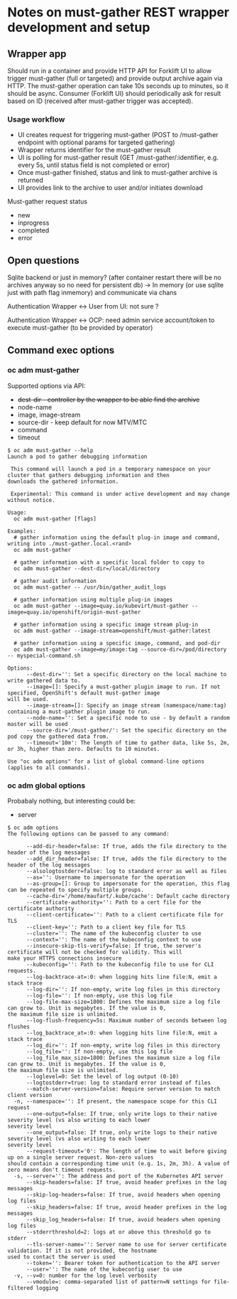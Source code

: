 # Notes on must-gather REST wrapper development and setup

## Wrapper app

Should run in a container and provide HTTP API for Forklift UI to allow trigger must-gather (full or targeted) and provide output archive again via HTTP. The must-gather operation can take 10s seconds up to minutes, so it should be async. Consumer (Forklift UI) should periodically ask for result based on ID (received after must-gather trigger was accepted).

### Usage workflow

- UI creates request for triggering must-gather (POST to /must-gather endpoint with optional params for targeted gathering)
- Wrapper returns identifier for the must-gather result
- UI is polling for must-gather result (GET /must-gather/:identifier, e.g. every 5s, until status field is not completed or error)
- Once must-gather finished, status and link to must-gather archive is returned
- UI provides link to the archive to user and/or initiates download

Must-gather request status

- new
- inprogress
- completed
- error

## Open questions

Sqlite backend or just in memory? (after container restart there will be no archives anyway so no need for persistent db)
-> In memory (or use sqlite just with path flag inmemory) and communicate via chans

Authentication Wrapper <-> User from UI: not sure ?

Authentication Wrapper <-> OCP: need admin service account/token to execute must-gather (to be provided by operator)

## Command exec options

### oc adm must-gather

Supported options via API:

- <del>dest-dir - controller by the wrapper to be able find the archive</del>
- node-name
- image, image-stream
- source-dir - keep default for now MTV/MTC
- command
- timeout

```
$ oc adm must-gather --help
Launch a pod to gather debugging information

 This command will launch a pod in a temporary namespace on your cluster that gathers debugging information and then
downloads the gathered information.

 Experimental: This command is under active development and may change without notice.

Usage:
  oc adm must-gather [flags]

Examples:
  # gather information using the default plug-in image and command, writing into ./must-gather.local.<rand>
  oc adm must-gather
  
  # gather information with a specific local folder to copy to
  oc adm must-gather --dest-dir=/local/directory
  
  # gather audit information
  oc adm must-gather -- /usr/bin/gather_audit_logs
  
  # gather information using multiple plug-in images
  oc adm must-gather --image=quay.io/kubevirt/must-gather --image=quay.io/openshift/origin-must-gather
  
  # gather information using a specific image stream plug-in
  oc adm must-gather --image-stream=openshift/must-gather:latest
  
  # gather information using a specific image, command, and pod-dir
  oc adm must-gather --image=my/image:tag --source-dir=/pod/directory -- myspecial-command.sh

Options:
      --dest-dir='': Set a specific directory on the local machine to write gathered data to.
      --image=[]: Specify a must-gather plugin image to run. If not specified, OpenShift's default must-gather image
will be used.
      --image-stream=[]: Specify an image stream (namespace/name:tag) containing a must-gather plugin image to run.
      --node-name='': Set a specific node to use - by default a random master will be used
      --source-dir='/must-gather/': Set the specific directory on the pod copy the gathered data from.
      --timeout='10m': The length of time to gather data, like 5s, 2m, or 3h, higher than zero. Defaults to 10 minutes.

Use "oc adm options" for a list of global command-line options (applies to all commands).
```

### oc adm global options

Probabaly nothing, but interesting could be:

- server

```
$ oc adm options
The following options can be passed to any command:

      --add-dir-header=false: If true, adds the file directory to the header of the log messages
      --add_dir_header=false: If true, adds the file directory to the header of the log messages
      --alsologtostderr=false: log to standard error as well as files
      --as='': Username to impersonate for the operation
      --as-group=[]: Group to impersonate for the operation, this flag can be repeated to specify multiple groups.
      --cache-dir='/home/maufart/.kube/cache': Default cache directory
      --certificate-authority='': Path to a cert file for the certificate authority
      --client-certificate='': Path to a client certificate file for TLS
      --client-key='': Path to a client key file for TLS
      --cluster='': The name of the kubeconfig cluster to use
      --context='': The name of the kubeconfig context to use
      --insecure-skip-tls-verify=false: If true, the server's certificate will not be checked for validity. This will
make your HTTPS connections insecure
      --kubeconfig='': Path to the kubeconfig file to use for CLI requests.
      --log-backtrace-at=:0: when logging hits line file:N, emit a stack trace
      --log-dir='': If non-empty, write log files in this directory
      --log-file='': If non-empty, use this log file
      --log-file-max-size=1800: Defines the maximum size a log file can grow to. Unit is megabytes. If the value is 0,
the maximum file size is unlimited.
      --log-flush-frequency=5s: Maximum number of seconds between log flushes
      --log_backtrace_at=:0: when logging hits line file:N, emit a stack trace
      --log_dir='': If non-empty, write log files in this directory
      --log_file='': If non-empty, use this log file
      --log_file_max_size=1800: Defines the maximum size a log file can grow to. Unit is megabytes. If the value is 0,
the maximum file size is unlimited.
      --loglevel=0: Set the level of log output (0-10)
      --logtostderr=true: log to standard error instead of files
      --match-server-version=false: Require server version to match client version
  -n, --namespace='': If present, the namespace scope for this CLI request
      --one-output=false: If true, only write logs to their native severity level (vs also writing to each lower
severity level
      --one_output=false: If true, only write logs to their native severity level (vs also writing to each lower
severity level
      --request-timeout='0': The length of time to wait before giving up on a single server request. Non-zero values
should contain a corresponding time unit (e.g. 1s, 2m, 3h). A value of zero means don't timeout requests.
  -s, --server='': The address and port of the Kubernetes API server
      --skip-headers=false: If true, avoid header prefixes in the log messages
      --skip-log-headers=false: If true, avoid headers when opening log files
      --skip_headers=false: If true, avoid header prefixes in the log messages
      --skip_log_headers=false: If true, avoid headers when opening log files
      --stderrthreshold=2: logs at or above this threshold go to stderr
      --tls-server-name='': Server name to use for server certificate validation. If it is not provided, the hostname
used to contact the server is used
      --token='': Bearer token for authentication to the API server
      --user='': The name of the kubeconfig user to use
  -v, --v=0: number for the log level verbosity
      --vmodule=: comma-separated list of pattern=N settings for file-filtered logging
```